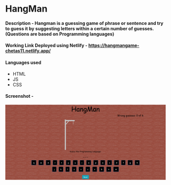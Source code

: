 # HangMan

#### Description - Hangman is a guessing game of phrase or sentence and try to guess it by suggesting letters within a certain number of guesses.(Questions are based on Programming languages)

#### Working Link Deployed using Netlify - https://hangmangame-chetas11.netlify.app/

#### Languages used
- HTML
- JS
- CSS


 #### Screenshot - 

![Screenshot](https://github.com/chetas11/Hangman/blob/master/Screenshot_2020-12-22%20HangMan.png)


